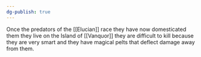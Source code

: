 ```yaml
---
dg-publish: true
---
```

Once the predators of the [[Elucian]] race they have now domesticated them
they live on the Island of [[Vanquor]]
they are difficult to kill because they are very smart and they have magical pelts that deflect damage away from them.